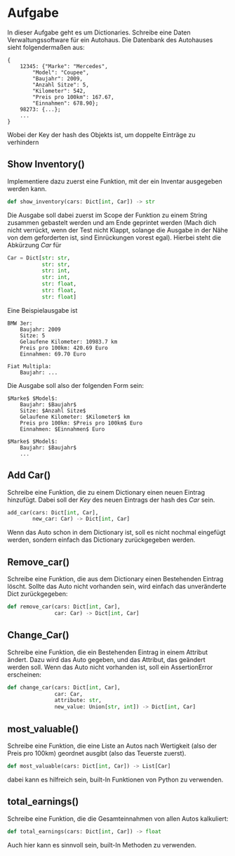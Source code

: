 # Aufgabe
In dieser Aufgabe geht es um Dictionaries. Schreibe eine Daten Verwaltungssoftware 
für ein Autohaus. Die Datenbank des Autohauses sieht folgendermaßen aus:
~~~
{
    12345: {"Marke": "Mercedes", 
        "Model": "Coupee", 
        "Baujahr": 2009,
        "Anzahl Sitze": 5, 
        "Kilometer": 542, 
        "Preis pro 100km": 167.67,
        "Einnahmen": 678.90};
    98273: {...};
    ... 
}
~~~
Wobei der Key der hash des Objekts ist, um doppelte Einträge zu verhindern

## Show Inventory()
Implementiere dazu zuerst eine Funktion, mit der ein Inventar ausgegeben 
werden kann.
~~~python 
def show_inventory(cars: Dict[int, Car]) -> str
~~~
Die Ausgabe soll dabei zuerst im Scope der Funktion zu einem String zusammen 
gebastelt werden und am Ende geprintet werden (Mach dich nicht verrückt, wenn der
Test nicht Klappt, solange die Ausgabe in der Nähe von dem geforderten ist, 
sind Einrückungen vorest egal).
Hierbei steht die Abkürzung *Car* für 
~~~python 
Car = Dict[str: str,
           str: str,
           str: int,
           str: int,
           str: float,
           str: float,
           str: float]
~~~
Eine Beispielausgabe ist
~~~
BMW 3er:
    Baujahr: 2009
    Sitze: 5
    Gelaufene Kilometer: 10983.7 km
    Preis pro 100km: 420.69 Euro
    Einnahmen: 69.70 Euro

Fiat Multipla: 
    Baujahr: ...
~~~
Die Ausgabe soll also der folgenden Form sein:
~~~
$Marke$ $Model$:
    Baujahr: $Baujahr$
    Sitze: $Anzahl Sitze$
    Gelaufene Kilometer: $Kilometer$ km
    Preis pro 100km: $Preis pro 100km$ Euro
    Einnahmen: $Einnahmen$ Euro

$Marke$ $Model$:
    Baujahr: $Baujahr$
    ...
~~~

## Add Car()
Schreibe eine Funktion, die zu einem Dictionary einen neuen Eintrag hinzufügt. Dabei soll der *Key* des neuen Eintrags der hash des *Car* sein.
~~~python 
add_car(cars: Dict[int, Car],
        new_car: Car) -> Dict[int, Car]
~~~
Wenn das Auto schon in dem Dictionary ist, soll es nicht nochmal eingefügt werden, 
sondern einfach das Dictionary zurückgegeben werden.

## Remove_car()
Schreibe eine Funktion, die aus dem Dictionary einen Bestehenden Eintrag löscht. Sollte das Auto nicht vorhanden sein, 
wird einfach das unveränderte Dict zurückgegeben:
~~~python 
def remove_car(cars: Dict[int, Car], 
               car: Car) -> Dict[int, Car]
~~~

## Change_Car()
Schreibe eine Funktion, die ein Bestehenden Eintrag in einem Attribut ändert. Dazu wird das Auto gegeben, und das Attribut, das geändert werden soll. Wenn
das Auto nicht vorhanden ist, soll ein AssertionError erscheinen:
~~~python 
def change_car(cars: Dict[int, Car], 
               car: Car, 
               attribute: str, 
               new_value: Union[str, int]) -> Dict[int, Car]
~~~


## most_valuable()
Schreibe eine Funktion, die eine Liste an Autos nach Wertigkeit (also der Preis pro 100km) geordnet ausgibt
(also das Teuerste zuerst).
~~~python 
def most_valuable(cars: Dict[int, Car]) -> List[Car]
~~~
dabei kann es hilfreich sein, built-In Funktionen von Python zu verwenden.

## total_earnings()
Schreibe eine Funktion, die die Gesamteinnahmen von allen Autos kalkuliert:
~~~python 
def total_earnings(cars: Dict[int, Car]) -> float
~~~
Auch hier kann es sinnvoll sein, built-In Methoden zu verwenden.


